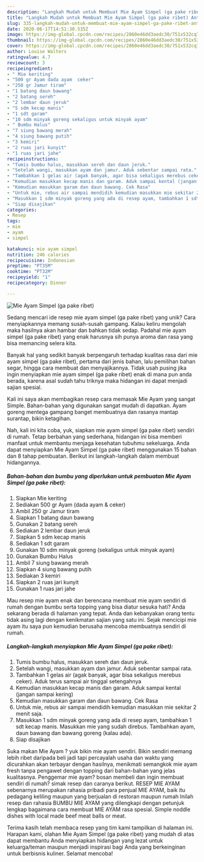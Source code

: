 ```yaml
---
description: "Langkah Mudah untuk Membuat Mie Ayam Simpel (ga pake ribet) Anti Gagal"
title: "Langkah Mudah untuk Membuat Mie Ayam Simpel (ga pake ribet) Anti Gagal"
slug: 335-langkah-mudah-untuk-membuat-mie-ayam-simpel-ga-pake-ribet-anti-gagal
date: 2020-06-17T14:51:30.535Z
image: https://img-global.cpcdn.com/recipes/2860e46dd3aedc30/751x532cq70/mie-ayam-simpel-ga-pake-ribet-foto-resep-utama.jpg
thumbnail: https://img-global.cpcdn.com/recipes/2860e46dd3aedc30/751x532cq70/mie-ayam-simpel-ga-pake-ribet-foto-resep-utama.jpg
cover: https://img-global.cpcdn.com/recipes/2860e46dd3aedc30/751x532cq70/mie-ayam-simpel-ga-pake-ribet-foto-resep-utama.jpg
author: Louise Walters
ratingvalue: 4.7
reviewcount: 3
recipeingredient:
- " Mie keriting"
- "500 gr Ayam dada ayam  ceker"
- "250 gr Jamur tiram"
- "1 batang daun bawang"
- "2 batang sereh"
- "2 lembar daun jeruk"
- "5 sdm kecap manis"
- "1 sdt garam"
- "10 sdm minyak goreng sekaligus untuk minyak ayam"
- " Bumbu Halus"
- "7 siung bawang merah"
- "4 siung bawang putih"
- "3 kemiri"
- "2 ruas jari kunyit"
- "1 ruas jari jahe"
recipeinstructions:
- "Tumis bumbu halus, masukkan sereh dan daun jeruk."
- "Setelah wangi, masukkan ayam dan jamur. Aduk sebentar sampai rata."
- "Tambahkan 1 gelas air (agak banyak, agar bisa sekaligus merebus ceker). Aduk terus sampai air tinggal setengahnya"
- "Kemudian masukkan kecap manis dan garam. Aduk sampai kental (jangan sampai kering)"
- "Kemudian masukkan garam dan daun bawang. Cek Rasa"
- "Untuk mie, rebus air sampai mendidih kemudian masukkan mie sekitar 2 menit saja."
- "Masukkan 1 sdm minyak goreng yang ada di resep ayam, tambahkan 1 sdt kecap manis. Masukkan mie yang sudah direbus. Tambahkan ayam, daun bawang dan bawang goreng (kalau ada)."
- "Siap disajikan"
categories:
- Resep
tags:
- mie
- ayam
- simpel

katakunci: mie ayam simpel 
nutrition: 246 calories
recipecuisine: Indonesian
preptime: "PT35M"
cooktime: "PT32M"
recipeyield: "1"
recipecategory: Dinner

---
```



![Mie Ayam Simpel (ga pake ribet)](https://img-global.cpcdn.com/recipes/2860e46dd3aedc30/751x532cq70/mie-ayam-simpel-ga-pake-ribet-foto-resep-utama.jpg)

Sedang mencari ide resep mie ayam simpel (ga pake ribet) yang unik? Cara menyiapkannya memang susah-susah gampang. Kalau keliru mengolah maka hasilnya akan hambar dan bahkan tidak sedap. Padahal mie ayam simpel (ga pake ribet) yang enak harusnya sih punya aroma dan rasa yang bisa memancing selera kita.

Banyak hal yang sedikit banyak berpengaruh terhadap kualitas rasa dari mie ayam simpel (ga pake ribet), pertama dari jenis bahan, lalu pemilihan bahan segar, hingga cara membuat dan menyajikannya. Tidak usah pusing jika ingin menyiapkan mie ayam simpel (ga pake ribet) enak di mana pun anda berada, karena asal sudah tahu triknya maka hidangan ini dapat menjadi sajian spesial.

Kali ini saya akan membagikan resep cara memasak Mie Ayam yang sangat Simple. Bahan-bahan yang digunakan sangat mudah di dapatkan. Ayam goreng mentega gampang banget membuatnya dan rasanya mantap surantap, bikin ketagihan.


Nah, kali ini kita coba, yuk, siapkan mie ayam simpel (ga pake ribet) sendiri di rumah. Tetap berbahan yang sederhana, hidangan ini bisa memberi manfaat untuk membantu menjaga kesehatan tubuhmu sekeluarga. Anda dapat menyiapkan Mie Ayam Simpel (ga pake ribet) menggunakan 15 bahan dan 8 tahap pembuatan. Berikut ini langkah-langkah dalam membuat hidangannya.

<!--inarticleads1-->

##### Bahan-bahan dan bumbu yang diperlukan untuk pembuatan Mie Ayam Simpel (ga pake ribet):

1. Siapkan  Mie keriting
1. Sediakan 500 gr Ayam (dada ayam &amp; ceker)
1. Ambil 250 gr Jamur tiram
1. Siapkan 1 batang daun bawang
1. Gunakan 2 batang sereh
1. Sediakan 2 lembar daun jeruk
1. Siapkan 5 sdm kecap manis
1. Sediakan 1 sdt garam
1. Gunakan 10 sdm minyak goreng (sekaligus untuk minyak ayam)
1. Gunakan  Bumbu Halus
1. Ambil 7 siung bawang merah
1. Siapkan 4 siung bawang putih
1. Sediakan 3 kemiri
1. Siapkan 2 ruas jari kunyit
1. Gunakan 1 ruas jari jahe


Mau resep mie ayam enak dan berencana membuat mie ayam sendiri di rumah dengan bumbu serta topping yang bisa diatur sesuka hati? Anda sekarang berada di halaman yang tepat. Anda dan kebanyakan orang tentu tidak asing lagi dengan kenikmatan sajian yang satu ini. Sejak mencicipi mie ayam itu saya pun kemudian berusaha mencoba membuatnya sendiri di rumah. 

<!--inarticleads2-->

##### Langkah-langkah menyiapkan Mie Ayam Simpel (ga pake ribet):

1. Tumis bumbu halus, masukkan sereh dan daun jeruk.
1. Setelah wangi, masukkan ayam dan jamur. Aduk sebentar sampai rata.
1. Tambahkan 1 gelas air (agak banyak, agar bisa sekaligus merebus ceker). Aduk terus sampai air tinggal setengahnya
1. Kemudian masukkan kecap manis dan garam. Aduk sampai kental (jangan sampai kering)
1. Kemudian masukkan garam dan daun bawang. Cek Rasa
1. Untuk mie, rebus air sampai mendidih kemudian masukkan mie sekitar 2 menit saja.
1. Masukkan 1 sdm minyak goreng yang ada di resep ayam, tambahkan 1 sdt kecap manis. Masukkan mie yang sudah direbus. Tambahkan ayam, daun bawang dan bawang goreng (kalau ada).
1. Siap disajikan


Suka makan Mie Ayam ? yuk bikin mie ayam sendiri. Bikin sendiri memang lebih ribet daripada beli jadi tapi percayalah usaha dan waktu yang dicurahkan akan terbayar dengan hasilnya, menikmati semangkok mie ayam fresh tanpa pengawet dengan topping dari bahan-bahan yang jelas kualitasnya. Penggemar mie ayam? bosan membeli dan ingin membuat sendiri di rumah? simak resep dan caranya berikut. RESEP MIE AYAM sebenarnya merupakan rahasia pribadi para penjual MIE AYAM, baik itu pedagang keliling maupun yang berjualan di restoran maupun rumah Inilah resep dan rahasia BUMBU MIE AYAM yang dilengkapi dengan petunjuk lengkap bagaimana cara membuat MIE AYAM rasa spesial. Simple noddle dishes with local made beef meat balls or meat. 

Terima kasih telah membaca resep yang tim kami tampilkan di halaman ini. Harapan kami, olahan Mie Ayam Simpel (ga pake ribet) yang mudah di atas dapat membantu Anda menyiapkan hidangan yang lezat untuk keluarga/teman maupun menjadi inspirasi bagi Anda yang berkeinginan untuk berbisnis kuliner. Selamat mencoba!
